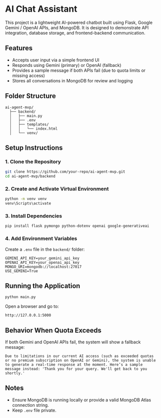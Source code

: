 # AI Chat Assistant

This project is a lightweight AI-powered chatbot built using Flask, Google Gemini / OpenAI APIs, and MongoDB. It is designed to demonstrate API integration, database storage, and frontend-backend communication.

## Features

* Accepts user input via a simple frontend UI
* Responds using Gemini (primary) or OpenAI (fallback)
* Provides a sample message if both APIs fail (due to quota limits or missing access)
* Stores all conversations in MongoDB for review and logging

## Folder Structure

```
ai-agent-mvp/
  ├── backend/
  │   ├── main.py
  │   ├── .env
  │   ├── templates/
  │   │   └── index.html
  │   └── venv/
```

## Setup Instructions

### 1. Clone the Repository

```bash
git clone https://github.com/your-repo/ai-agent-mvp.git
cd ai-agent-mvp/backend
```

### 2. Create and Activate Virtual Environment

```bash
python -m venv venv
venv\Scripts\activate
```

### 3. Install Dependencies

```bash
pip install flask pymongo python-dotenv openai google-generativeai
```

### 4. Add Environment Variables

Create a `.env` file in the `backend/` folder:

```env
GEMINI_API_KEY=your_gemini_api_key
OPENAI_API_KEY=your_openai_api_key
MONGO_URI=mongodb://localhost:27017
USE_GEMINI=True
```

## Running the Application

```bash
python main.py
```

Open a browser and go to:

```
http://127.0.0.1:5000
```

## Behavior When Quota Exceeds

If both Gemini and OpenAI APIs fail, the system will show a fallback message:

```
Due to limitations in our current AI access (such as exceeded quotas or no premium subscription on OpenAI or Gemini), the system is unable to generate a real-time response at the moment. Here’s a sample message instead: 'Thank you for your query. We'll get back to you shortly.'
```

## Notes

* Ensure MongoDB is running locally or provide a valid MongoDB Atlas connection string.
* Keep `.env` file private.
